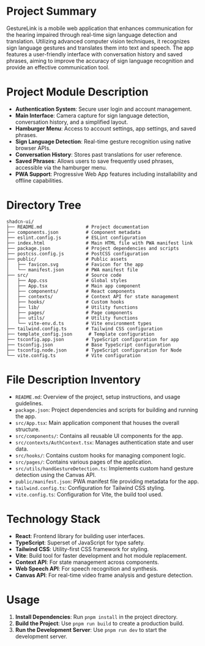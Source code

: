 # Project Summary
GestureLink is a mobile web application that enhances communication for the hearing impaired through real-time sign language detection and translation. Utilizing advanced computer vision techniques, it recognizes sign language gestures and translates them into text and speech. The app features a user-friendly interface with conversation history and saved phrases, aiming to improve the accuracy of sign language recognition and provide an effective communication tool.

# Project Module Description
- **Authentication System**: Secure user login and account management.
- **Main Interface**: Camera capture for sign language detection, conversation history, and a simplified layout.
- **Hamburger Menu**: Access to account settings, app settings, and saved phrases.
- **Sign Language Detection**: Real-time gesture recognition using native browser APIs.
- **Conversation History**: Stores past translations for user reference.
- **Saved Phrases**: Allows users to save frequently used phrases, accessible via the hamburger menu.
- **PWA Support**: Progressive Web App features including installability and offline capabilities.

# Directory Tree
```
shadcn-ui/
├── README.md                # Project documentation
├── components.json          # Component metadata
├── eslint.config.js         # ESLint configuration
├── index.html               # Main HTML file with PWA manifest link
├── package.json             # Project dependencies and scripts
├── postcss.config.js        # PostCSS configuration
├── public/                  # Public assets
│   ├── favicon.svg          # Favicon for the app
│   └── manifest.json        # PWA manifest file
├── src/                     # Source code
│   ├── App.css              # Global styles
│   ├── App.tsx              # Main app component
│   ├── components/          # React components
│   ├── contexts/            # Context API for state management
│   ├── hooks/               # Custom hooks
│   ├── lib/                 # Utility functions
│   ├── pages/               # Page components
│   ├── utils/               # Utility functions
│   └── vite-env.d.ts        # Vite environment types
├── tailwind.config.ts       # Tailwind CSS configuration
├── template_config.json      # Template configuration
├── tsconfig.app.json        # TypeScript configuration for app
├── tsconfig.json            # Base TypeScript configuration
├── tsconfig.node.json       # TypeScript configuration for Node
└── vite.config.ts           # Vite configuration
```

# File Description Inventory
- `README.md`: Overview of the project, setup instructions, and usage guidelines.
- `package.json`: Project dependencies and scripts for building and running the app.
- `src/App.tsx`: Main application component that houses the overall structure.
- `src/components/`: Contains all reusable UI components for the app.
- `src/contexts/AuthContext.tsx`: Manages authentication state and user data.
- `src/hooks/`: Contains custom hooks for managing component logic.
- `src/pages/`: Contains various pages of the application.
- `src/utils/handGestureDetection.ts`: Implements custom hand gesture detection using the Canvas API.
- `public/manifest.json`: PWA manifest file providing metadata for the app.
- `tailwind.config.ts`: Configuration for Tailwind CSS styling.
- `vite.config.ts`: Configuration for Vite, the build tool used.

# Technology Stack
- **React**: Frontend library for building user interfaces.
- **TypeScript**: Superset of JavaScript for type safety.
- **Tailwind CSS**: Utility-first CSS framework for styling.
- **Vite**: Build tool for faster development and hot module replacement.
- **Context API**: For state management across components.
- **Web Speech API**: For speech recognition and synthesis.
- **Canvas API**: For real-time video frame analysis and gesture detection.

# Usage
1. **Install Dependencies**: Run `pnpm install` in the project directory.
2. **Build the Project**: Use `pnpm run build` to create a production build.
3. **Run the Development Server**: Use `pnpm run dev` to start the development server.
